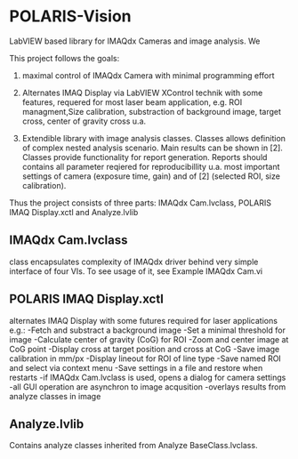 POLARIS-Vision
==============

LabVIEW based library for IMAQdx Cameras and image analysis. We

This project follows the goals:
1. maximal control of IMAQdx Camera with minimal programming effort

2. Alternates IMAQ Display via LabVIEW XControl technik with some features, requered for most laser beam application, e.g. ROI managment,Size calibration, substraction of background image, target cross, center of gravity cross u.a.

3. Extendible library with image analysis classes. Classes allows definition of complex nested analysis scenario. Main results can be shown in [2]. Classes provide functionality for report generation. Reports should contains all parameter reqiered for reproducibillity u.a. most important settings of camera (exposure time, gain)  and of [2] (selected ROI, size calibration).

Thus the project consists of three parts: IMAQdx Cam.lvclass, POLARIS IMAQ Display.xctl and Analyze.lvlib

IMAQdx Cam.lvclass
------------------
class encapsulates complexity  of IMAQdx driver behind very simple interface of four VIs. To see usage of it, see Example IMAQdx Cam.vi 

POLARIS IMAQ Display.xctl
-------------------------
alternates IMAQ Display with some futures required for laser applications e.g.:
-Fetch and substract a background image
-Set a minimal threshold for image
-Calculate center of gravity (CoG) for ROI
-Zoom and center image at CoG point
-Display cross at target position and cross at CoG
-Save image calibration in mm/px
-Display lineout for ROI of line type
-Save named ROI and select via context menu
-Save settings in a file and restore when restarts
-if IMAQdx Cam.lvclass is used, opens a dialog for camera settings
-all GUI operation are asynchron to image acqusition
-overlays results from analyze classes in image

Analyze.lvlib
-------------
Contains analyze classes inherited from Analyze BaseClass.lvclass.


